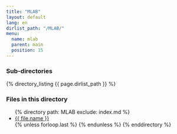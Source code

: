 ```yaml
---
title: "MLAB"
layout: default
lang: en
dirlist_path: "/MLAB/"
menu:
  name: mlab
  parent: main
  position: 15
---
```

<div class="container">
<h3>Sub-directories</h3>
{% directory_listing {{ page.dirlist_path }} %}
</div>
<div class="container">
<h3>Files in this directory</h3>
<ul>
{% directory path: MLAB exclude: index.md %}
  <li><a href="{{ file.url }}" >{{ file.name }}</a></li>{% unless forloop.last %} {% endunless %}
{% enddirectory %}
</ul>
</div>